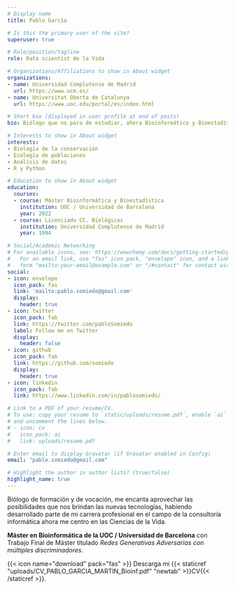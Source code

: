 ```yaml
---
# Display name
title: Pablo García

# Is this the primary user of the site?
superuser: true

# Role/position/tagline
role: Data scientist de la Vida

# Organizations/Affiliations to show in About widget
organizations:
- name: Universidad Complutense de Madrid
  url: https://www.ucm.es/
- name: Universitat Oberta de Catalunya
  url: https://www.uoc.edu/portal/es/index.html

# Short bio (displayed in user profile at end of posts)
bio: Biólogo que no para de estudiar, ahora Bioinformático y Bioestadístico (Data scientist). Interesado en todo lo que sea Biología y Tecnología. Muchos años de experiencia en programación, desde hace tiempo enfocado en R y Python.

# Interests to show in About widget
interests:
- Biología de la conservación
- Ecología de poblaciones
- Análisis de datos
- R y Python

# Education to show in About widget
education:
  courses:
  - course: Máster Bioinformática y Bioestadística
    institution: UOC / Universidad de Barcelona
    year: 2022
  - course: Licenciado CC. Biológicas
    institution: Universidad Complutense de Madrid
    year: 1994

# Social/Academic Networking
# For available icons, see: https://wowchemy.com/docs/getting-started/page-builder/#icons
#   For an email link, use "fas" icon pack, "envelope" icon, and a link in the
#   form "mailto:your-email@example.com" or "/#contact" for contact widget.
social:
- icon: envelope
  icon_pack: fas
  link: 'mailto:pablo.somiedo@gmail.com'
  display:
    header: true
- icon: twitter
  icon_pack: fab
  link: https://twitter.com/pabloSomiedo
  label: Follow me on Twitter
  display:
    header: false
- icon: github
  icon_pack: fab
  link: https://github.com/somiedo
  display:
    header: true
- icon: linkedin
  icon_pack: fab
  link: https://www.linkedin.com/in/pablosomiedo/

# Link to a PDF of your resume/CV.
# To use: copy your resume to `static/uploads/resume.pdf`, enable `ai` icons in `params.toml`, 
# and uncomment the lines below.
# - icon: cv
#   icon_pack: ai
#   link: uploads/resume.pdf

# Enter email to display Gravatar (if Gravatar enabled in Config)
email: "pablo.somiedo@gmail.com"

# Highlight the author in author lists? (true/false)
highlight_name: true
---
```


Biólogo de formación y de vocación, me encanta aprovechar las posibilidades que nos brindan las nuevas tecnologías, habiendo desarrollado parte de mi carrera profesional en el campo de la consultoría informática ahora me centro en las Ciencias de la Vida.

**Máster en Bioinformática de la UOC / Universidad de Barcelona** con Trabajo Final de Máster titulado *Redes Generativas Adversarias con múltiples discriminadores*.

{{< icon name="download" pack="fas" >}} Descarga mi {{< staticref "uploads/CV_PABLO_GARCIA_MARTIN_Bioinf.pdf" "newtab" >}}CV{{< /staticref >}}.
